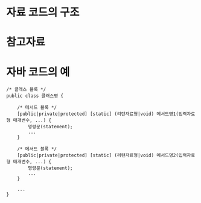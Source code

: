 자료 코드의 구조
====

참고자료
===


자바 코드의 예
====

    /* 클래스 블록 */
    public class 클래스명 {

        /* 메서드 블록 */
        [public|private|protected] [static] (리턴자료형|void) 메서드명1(입력자료형 매개변수, ...) {
            명령문(statement);
            ...
        }

        /* 메서드 블록 */
        [public|private|protected] [static] (리턴자료형|void) 메서드명2(입력자료형 매개변수, ...) {
            명령문(statement);
            ...
        }

        ...
    }








